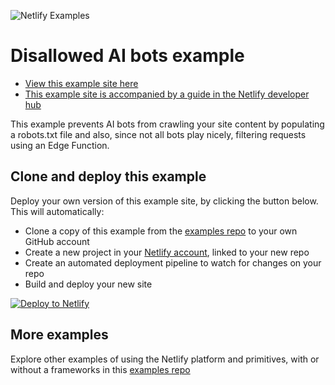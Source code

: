 <!-- TODO: UPDATE LINKS -->
[View this example site here]:https://example-disallow-ai-bots.netlify.app/
[This example site is accompanied by a guide in the Netlify developer hub]:https://developers.netlify.com/guides/blocking-ai-bots-and-controlling-crawlers/
[Deploy to Netlify]:https://app.netlify.com/start/deploy?repository=https://github.com/netlify/examples/&create_from_path=examples/ai-bot-control&utm_campaign=dx-examples


![Netlify Examples](https://github.com/netlify/examples/assets/5865/4145aa2f-b915-404f-af02-deacee24f7bf)

# Disallowed AI bots example

- [View this example site here]
- [This example site is accompanied by a guide in the Netlify developer hub]

This example prevents AI bots from crawling your site content by populating a robots.txt file and also, since not all bots play nicely, filtering requests using an Edge Function.

## Clone and deploy this example

Deploy your own version of this example site, by clicking the button below. This will automatically:

- Clone a copy of this example from the [examples repo](https://github.com/netlify/examples) to your own GitHub account
- Create a new project in your [Netlify account](https://app.netlify.com/?utm_medium=social&utm_source=github&utm_campaign=devex-ph&utm_content=devex-examples), linked to your new repo
- Create an automated deployment pipeline to watch for changes on your repo
- Build and deploy your new site

[![Deploy to Netlify](https://www.netlify.com/img/deploy/button.svg)][Deploy to Netlify]


## More examples

Explore other examples of using the Netlify platform and primitives, with or without a frameworks in this [examples repo](https://github.com/netlify/examples)

